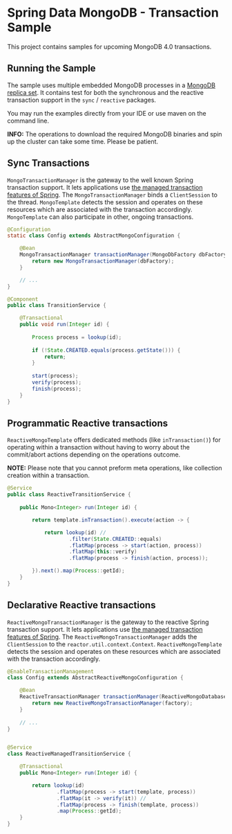 # Spring Data MongoDB - Transaction Sample

This project contains samples for upcoming MongoDB 4.0 transactions.

## Running the Sample

The sample uses multiple embedded MongoDB processes in a [MongoDB replica set](https://docs.mongodb.com/manual/replication/).
It contains test for both the synchronous and the reactive transaction support in the `sync` / `reactive` packages.   

You may run the examples directly from your IDE or use maven on the command line.

**INFO:** The operations to download the required MongoDB binaries and spin up the cluster can take some time. Please 
be patient. 

## Sync Transactions

`MongoTransactionManager` is the gateway to the well known Spring transaction support. It lets applications use 
[the managed transaction features of Spring](http://docs.spring.io/spring/docs/{springVersion}/spring-framework-reference/data-access.html#transaction).
The `MongoTransactionManager` binds a `ClientSession` to the thread. `MongoTemplate` detects the session and operates
on these resources which are associated with the transaction accordingly. `MongoTemplate` can also participate in 
other, ongoing transactions.

```java
@Configuration
static class Config extends AbstractMongoConfiguration {

	@Bean
	MongoTransactionManager transactionManager(MongoDbFactory dbFactory) {
		return new MongoTransactionManager(dbFactory);
	}

	// ...
}

@Component
public class TransitionService {

    @Transactional
    public void run(Integer id) {
    
    	Process process = lookup(id);
    
    	if (!State.CREATED.equals(process.getState())) {
    		return;
    	}
    
    	start(process);
    	verify(process);
    	finish(process);
    }
}
```

## Programmatic Reactive transactions

`ReactiveMongoTemplate` offers dedicated methods (like `inTransaction()`) for operating within a transaction without having to worry about the
commit/abort actions depending on the operations outcome.

**NOTE:** Please note that you cannot preform meta operations, like collection creation within a transaction.

```java
@Service
public class ReactiveTransitionService {
	
    public Mono<Integer> run(Integer id) {

		return template.inTransaction().execute(action -> {

			return lookup(id) //
			        .filter(State.CREATED::equals)
			        .flatMap(process -> start(action, process))
			        .flatMap(this::verify)
			        .flatMap(process -> finish(action, process));

		}).next().map(Process::getId);
	}
}
```

## Declarative Reactive transactions

`ReactiveMongoTransactionManager` is the gateway to the reactive Spring transaction support. It lets applications use 
[the managed transaction features of Spring](http://docs.spring.io/spring/docs/{springVersion}/spring-framework-reference/data-access.html#transaction).
The `ReactiveMongoTransactionManager` adds the `ClientSession` to the `reactor.util.context.Context`. `ReactiveMongoTemplate` detects the session and operates
on these resources which are associated with the transaction accordingly.

```java
@EnableTransactionManagement
class Config extends AbstractReactiveMongoConfiguration {

	@Bean
	ReactiveTransactionManager transactionManager(ReactiveMongoDatabaseFactory factory) {
		return new ReactiveMongoTransactionManager(factory);
	}
	
	// ...
}


@Service
class ReactiveManagedTransitionService {

	@Transactional
	public Mono<Integer> run(Integer id) {

		return lookup(id)
				.flatMap(process -> start(template, process))
				.flatMap(it -> verify(it)) //
				.flatMap(process -> finish(template, process))
				.map(Process::getId);
	}
}
```
